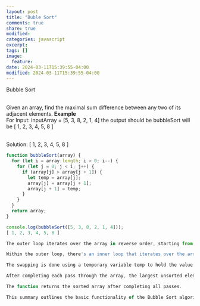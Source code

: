 ```yaml
---
layout: post
title: "Buble Sort"
comments: true
share: true
modified:
categories: javascript
excerpt:
tags: []
image:
  feature:
date: 2024-03-11T15:39:55-04:00
modified: 2024-03-11T15:39:55-04:00
---
```


Bubble Sort 
<br><br>

Given an array, find the maximal sum difference between any two of its adjacent elements.
**Example**<br>
For Input: inputArray = [5, 3, 8, 2, 1, 4] the output should be bubbleSort will be [ 1, 2, 3, 4, 5, 8 ]

<br>
Solution: [ 1, 2, 3, 4, 5, 8 ]

<br>


```javascript
function bubbleSort(array) {
  for (let i = array.length; i > 0; i--) {
    for (let j = 0; j < i; j++) {
      if (array[j] > array[j + 1]) {
        let temp = array[j];
        array[j] = array[j + 1];
        array[j + 1] = temp;
      }
    }
  }
  return array;
}

console.log(bubbleSort([5, 3, 8, 2, 1, 4]));
[ 1, 2, 3, 4, 5, 8 ]

The outer loop iterates over the array in reverse order, starting from the last element (array.length) and decrementing i until it reaches 0. This loop controls the number of passes through the array.

Within the outer loop, there's an inner loop that iterates over the array from index 0 to i - 1. This loop compares adjacent elements and swaps them if they are in the wrong order (i.e., if array[j] is greater than array[j + 1]).

The swapping is done using a temporary variable temp to hold the value of array[j] before it's overwritten by array[j + 1]. This ensures that the original value of array[j] is preserved during the swap.

After completing each pass through the array, the largest unsorted element "bubbles up" to its correct position at the end of the array.

The function returns the sorted array after completing all passes.

This summary outlines the basic functionality of the Bubble Sort algorithm implemented in the bubbleSort function.





